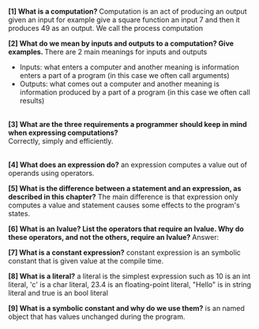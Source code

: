 <b>[1] What is a computation? </b>
Computation is an act of producing an output given an input for example give a square function an input 7 and then it produces 49 as an output. We call the process computation

<b>[2] What do we mean by inputs and outputs to a computation? Give examples. </b>
There are 2 main meanings for inputs and outputs </br>
- Inputs: what enters a computer and another meaning is information enters a part of a program (in this case we often call arguments)
- Outputs: what comes out a computer and another meaning is information produced by a part of a program (in this case we often call results)

</br>
<b>[3] What are the three requirements a programmer should keep in mind when expressing computations? </b>
</br>
Correctly, simply and efficiently.
</br>
</br>

<b>[4] What does an expression do?</b>
an expression computes a value out of operands using operators.

<b> [5] What is the difference between a statement and an expression, as described in this chapter?</b>
The main difference is that expression only computes a value and statement causes some effects to the program's states. 

<b>[6] What is an lvalue? List the operators that require an lvalue. Why do these operators, and not the others, require an lvalue? </b>
Answer: 

<b>[7] What is a constant expression?</b>
constant expression is an symbolic constant that is given value at the compile time. 

<b>[8] What is a literal?</b>
a literal is the simplest expression such as 10 is an int literal, 'c' is a char literal, 23.4 is an floating-point literal, "Hello" is in string literal and true is an bool literal

<b> [9] What is a symbolic constant and why do we use them?</b>
is an named object that has values unchanged during the program.